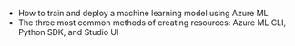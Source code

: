 - How to train and deploy a machine learning model using Azure ML
- The three most common methods of creating resources: Azure ML CLI, Python SDK, and Studio UI